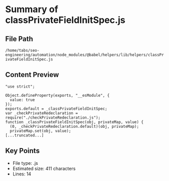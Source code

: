 # Summary of classPrivateFieldInitSpec.js
  
## File Path
`/home/tabs/seo-engineering/automation/node_modules/@babel/helpers/lib/helpers/classPrivateFieldInitSpec.js`

## Content Preview
```
"use strict";

Object.defineProperty(exports, "__esModule", {
  value: true
});
exports.default = _classPrivateFieldInitSpec;
var _checkPrivateRedeclaration = require("./checkPrivateRedeclaration.js");
function _classPrivateFieldInitSpec(obj, privateMap, value) {
  (0, _checkPrivateRedeclaration.default)(obj, privateMap);
  privateMap.set(obj, value);
[...truncated...]
```

## Key Points
- File type: .js
- Estimated size: 411 characters
- Lines: 14
